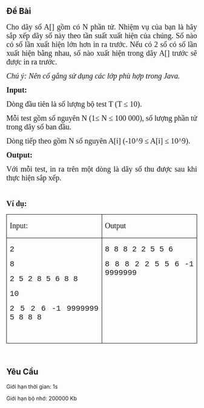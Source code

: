 ## Đề Bài
<div class="submit__des">
<p style="text-align:justify;"><span style="font-size:20px;"><span style="font-family:'Times New Roman', serif;">Cho dãy số A[] gồm có N phần tử. Nhiệm vụ của bạn là hãy sắp xếp dãy số này theo tần suất xuất hiện của chúng. Số nào có số lần xuất hiện lớn hơn in ra trước. Nếu có 2 số có số lần xuất hiện bằng nhau, số nào xuất hiện trong dãy A[] trước sẽ được in ra trước.</span></span></p>
<p style="text-align:justify;"><em><span style="font-size:20px;"><span style="font-family:'Times New Roman', serif;">Chú ý: Nên cố gắng sử dụng các lớp phù hợp trong Java. </span></span></em></p>
<p style="text-align:justify;"><span style="font-size:20px;"><span style="font-family:'Times New Roman', serif;"><strong>Input:</strong></span></span></p>
<p style="text-align:justify;"><span style="font-size:20px;"><span style="font-family:'Times New Roman', serif;">Dòng đầu tiên là số lượng bộ test T (T ≤ 10).</span></span></p>
<p style="text-align:justify;"><span style="font-size:20px;"><span style="font-family:'Times New Roman', serif;">Mỗi test gồm số nguyên N (1≤ N ≤ 100 000), số lượng phần tử trong dãy số ban đầu. </span></span></p>
<p style="text-align:justify;"><span style="font-size:20px;"><span style="font-family:'Times New Roman', serif;">Dòng tiếp theo gồm N số nguyên A[i] (-10^9 ≤ A[i] ≤ 10^9).</span></span></p>
<p style="text-align:justify;"><span style="font-size:20px;"><span style="font-family:'Times New Roman', serif;"><strong>Output:  </strong></span></span></p>
<p style="text-align:justify;"><span style="font-size:20px;"><span style="font-family:'Times New Roman', serif;">Với mỗi test, in ra trên một dòng là dãy số thu được sau khi thực hiện sắp xếp. </span></span></p>
<p style="text-align:justify;"> </p>
<p style="text-align:justify;"><span style="font-size:20px;"><span style="font-family:'Times New Roman', serif;"><strong>Ví dụ:</strong></span></span></p>
<table cellspacing="0" class="MsoTableGrid" style="border-collapse:collapse;border:none;">
<tr>
<td style="border-bottom:1px solid #000000;border-left:1px solid #000000;border-right:1px solid #000000;border-top:1px solid #000000;vertical-align:top;width:319px;">
<p style="text-align:justify;"><span style="font-size:20px;"><span style="font-family:'Times New Roman', serif;">Input:</span></span></p>
</td>
<td style="border-bottom:1px solid #000000;border-left:none;border-right:1px solid #000000;border-top:1px solid #000000;vertical-align:top;width:319px;">
<p style="text-align:justify;"><span style="font-size:20px;"><span style="font-family:'Times New Roman', serif;">Output</span></span></p>
</td>
</tr>
<tr>
<td style="border-bottom:1px solid #000000;border-left:1px solid #000000;border-right:1px solid #000000;border-top:none;height:5px;vertical-align:top;width:319px;">
<p style="text-align:justify;"><span style="font-size:20px;"><span style="font-family:'Times New Roman', serif;"><span style="font-family:'Courier New';">2</span></span></span></p>
<p style="text-align:justify;"><span style="font-size:20px;"><span style="font-family:'Times New Roman', serif;"><span style="font-family:'Courier New';">8</span></span></span></p>
<p style="text-align:justify;"><span style="font-size:20px;"><span style="font-family:'Times New Roman', serif;"><span style="font-family:'Courier New';">2 5 2 8 5 6 8 8</span></span></span></p>
<p style="text-align:justify;"><span style="font-size:20px;"><span style="font-family:'Times New Roman', serif;"><span style="font-family:'Courier New';">10</span></span></span></p>
<p style="text-align:justify;"><span style="font-size:20px;"><span style="font-family:'Times New Roman', serif;"><span style="font-family:'Courier New';">2 5 2 6 -1 9999999 5 8 8 8</span></span></span></p>
<p style="text-align:justify;"> </p>
</td>
<td style="border-bottom:1px solid #000000;border-left:none;border-right:1px solid #000000;border-top:none;height:5px;vertical-align:top;width:319px;">
<p style="text-align:justify;"><span style="font-size:20px;"><span style="font-family:'Times New Roman', serif;"><span style="font-family:'Courier New';">8 8 8 2 2 5 5 6</span></span></span></p>
<p style="text-align:justify;"><span style="font-size:20px;"><span style="font-family:'Times New Roman', serif;"><span style="font-family:'Courier New';">8 8 8 2 2 5 5 6 -1 9999999</span></span></span></p>
</td>
</tr>
</table>
<p style="text-align:justify;"> </p>
<p style="clear: left"></p>
</div>

## Yêu Cầu
<div class="submit__req">
<p>Giới hạn thời gian: <span>1s</span></p>
<p>Giới hạn bộ nhớ: <span>200000 Kb</span></p>
</div>
